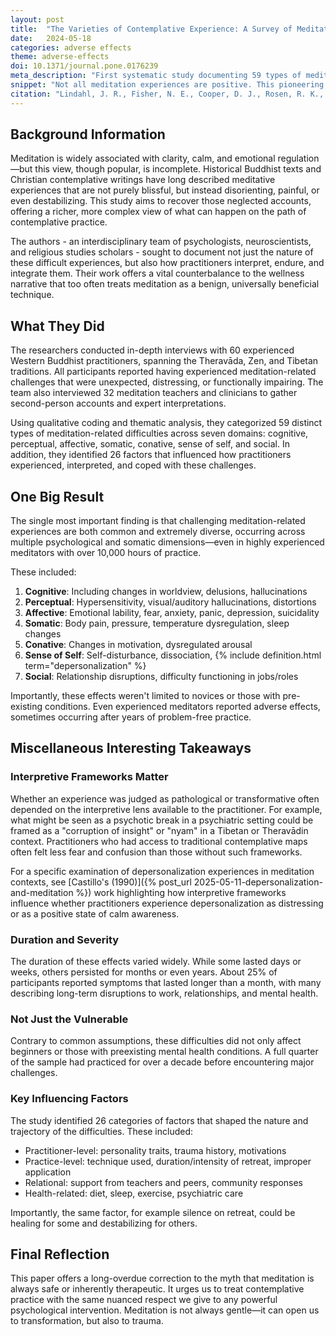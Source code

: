 ```yaml
---
layout: post
title:  "The Varieties of Contemplative Experience: A Survey of Meditation-Related Challenges"
date:   2024-05-18
categories: adverse effects
theme: adverse-effects
doi: 10.1371/journal.pone.0176239
meta_description: "First systematic study documenting 59 types of meditation-related adverse effects across Buddhist traditions. Research reveals challenging experiences from mild discomfort to severe distress, challenging the perception of meditation as universally beneficial."
snippet: "Not all meditation experiences are positive. This pioneering study documents the range and frequency of meditation-related challenges, from mild discomfort to severe psychological distress. By interviewing practitioners and teachers across Buddhist traditions, the researchers identify 59 types of adverse effects, challenging the narrative that meditation is risk-free."
citation: "Lindahl, J. R., Fisher, N. E., Cooper, D. J., Rosen, R. K., & Britton, W. B. (2017). The varieties of contemplative experience: A mixed-methods study of meditation-related challenges in Western Buddhists. PLOS ONE, 12(5), e0176239. [10.1371/journal.pone.0176239](https://doi.org/10.1371/journal.pone.0176239)"
---
```


## Background Information

Meditation is widely associated with clarity, calm, and emotional regulation—but this view, though popular, is incomplete. Historical Buddhist texts and Christian contemplative writings have long described meditative experiences that are not purely blissful, but instead disorienting, painful, or even destabilizing. This study aims to recover those neglected accounts, offering a richer, more complex view of what can happen on the path of contemplative practice.

The authors - an interdisciplinary team of psychologists, neuroscientists, and religious studies scholars - sought to document not just the nature of these difficult experiences, but also how practitioners interpret, endure, and integrate them. Their work offers a vital counterbalance to the wellness narrative that too often treats meditation as a benign, universally beneficial technique.

## What They Did

The researchers conducted in-depth interviews with 60 experienced Western Buddhist practitioners, spanning the Theravāda, Zen, and Tibetan traditions. All participants reported having experienced meditation-related challenges that were unexpected, distressing, or functionally impairing. The team also interviewed 32 meditation teachers and clinicians to gather second-person accounts and expert interpretations.

Using qualitative coding and thematic analysis, they categorized 59 distinct types of meditation-related difficulties across seven domains: cognitive, perceptual, affective, somatic, conative, sense of self, and social. In addition, they identified 26 factors that influenced how practitioners experienced, interpreted, and coped with these challenges.

## One Big Result

The single most important finding is that challenging meditation-related experiences are both common and extremely diverse, occurring across multiple psychological and somatic dimensions—even in highly experienced meditators with over 10,000 hours of practice.

These included:

1. **Cognitive**: Including changes in worldview, delusions, hallucinations
2. **Perceptual**: Hypersensitivity, visual/auditory hallucinations, distortions
3. **Affective**: Emotional lability, fear, anxiety, panic, depression, suicidality
4. **Somatic**: Body pain, pressure, temperature dysregulation, sleep changes
5. **Conative**: Changes in motivation, dysregulated arousal
6. **Sense of Self**: Self-disturbance, dissociation, {% include definition.html term="depersonalization" %}
7. **Social**: Relationship disruptions, difficulty functioning in jobs/roles

Importantly, these effects weren't limited to novices or those with pre-existing conditions. Even experienced meditators reported adverse effects, sometimes occurring after years of problem-free practice.

## Miscellaneous Interesting Takeaways

### Interpretive Frameworks Matter

Whether an experience was judged as pathological or transformative often depended on the interpretive lens available to the practitioner. For example, what might be seen as a psychotic break in a psychiatric setting could be framed as a "corruption of insight" or "nyam" in a Tibetan or Theravādin context. Practitioners who had access to traditional contemplative maps often felt less fear and confusion than those without such frameworks.

For a specific examination of depersonalization experiences in meditation contexts, see [Castillo's (1990)]({% post_url 2025-05-11-depersonalization-and-meditation %}) work highlighting how interpretive frameworks influence whether practitioners experience depersonalization as distressing or as a positive state of calm awareness.

### Duration and Severity

The duration of these effects varied widely. While some lasted days or weeks, others persisted for months or even years. About 25% of participants reported symptoms that lasted longer than a month, with many describing long-term disruptions to work, relationships, and mental health.

### Not Just the Vulnerable

Contrary to common assumptions, these difficulties did not only affect beginners or those with preexisting mental health conditions. A full quarter of the sample had practiced for over a decade before encountering major challenges.

### Key Influencing Factors

The study identified 26 categories of factors that shaped the nature and trajectory of the difficulties. These included:

* Practitioner-level: personality traits, trauma history, motivations
* Practice-level: technique used, duration/intensity of retreat, improper application
* Relational: support from teachers and peers, community responses
* Health-related: diet, sleep, exercise, psychiatric care

Importantly, the same factor, for example silence on retreat, could be healing for some and destabilizing for others.

## Final Reflection

This paper offers a long-overdue correction to the myth that meditation is always safe or inherently therapeutic. It urges us to treat contemplative practice with the same nuanced respect we give to any powerful psychological intervention. Meditation is not always gentle—it can open us to transformation, but also to trauma.